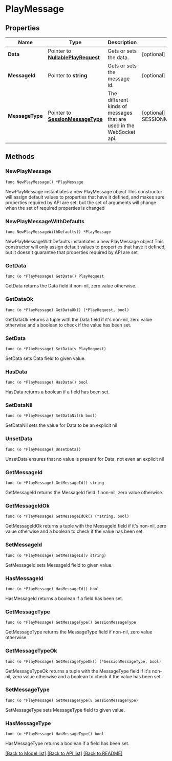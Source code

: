 # PlayMessage

## Properties

Name | Type | Description | Notes
------------ | ------------- | ------------- | -------------
**Data** | Pointer to [**NullablePlayRequest**](PlayRequest.md) | Gets or sets the data. | [optional] 
**MessageId** | Pointer to **string** | Gets or sets the message id. | [optional] 
**MessageType** | Pointer to [**SessionMessageType**](SessionMessageType.md) | The different kinds of messages that are used in the WebSocket api. | [optional] [readonly] [default to SESSIONMESSAGETYPE_PLAY]

## Methods

### NewPlayMessage

`func NewPlayMessage() *PlayMessage`

NewPlayMessage instantiates a new PlayMessage object
This constructor will assign default values to properties that have it defined,
and makes sure properties required by API are set, but the set of arguments
will change when the set of required properties is changed

### NewPlayMessageWithDefaults

`func NewPlayMessageWithDefaults() *PlayMessage`

NewPlayMessageWithDefaults instantiates a new PlayMessage object
This constructor will only assign default values to properties that have it defined,
but it doesn't guarantee that properties required by API are set

### GetData

`func (o *PlayMessage) GetData() PlayRequest`

GetData returns the Data field if non-nil, zero value otherwise.

### GetDataOk

`func (o *PlayMessage) GetDataOk() (*PlayRequest, bool)`

GetDataOk returns a tuple with the Data field if it's non-nil, zero value otherwise
and a boolean to check if the value has been set.

### SetData

`func (o *PlayMessage) SetData(v PlayRequest)`

SetData sets Data field to given value.

### HasData

`func (o *PlayMessage) HasData() bool`

HasData returns a boolean if a field has been set.

### SetDataNil

`func (o *PlayMessage) SetDataNil(b bool)`

 SetDataNil sets the value for Data to be an explicit nil

### UnsetData
`func (o *PlayMessage) UnsetData()`

UnsetData ensures that no value is present for Data, not even an explicit nil
### GetMessageId

`func (o *PlayMessage) GetMessageId() string`

GetMessageId returns the MessageId field if non-nil, zero value otherwise.

### GetMessageIdOk

`func (o *PlayMessage) GetMessageIdOk() (*string, bool)`

GetMessageIdOk returns a tuple with the MessageId field if it's non-nil, zero value otherwise
and a boolean to check if the value has been set.

### SetMessageId

`func (o *PlayMessage) SetMessageId(v string)`

SetMessageId sets MessageId field to given value.

### HasMessageId

`func (o *PlayMessage) HasMessageId() bool`

HasMessageId returns a boolean if a field has been set.

### GetMessageType

`func (o *PlayMessage) GetMessageType() SessionMessageType`

GetMessageType returns the MessageType field if non-nil, zero value otherwise.

### GetMessageTypeOk

`func (o *PlayMessage) GetMessageTypeOk() (*SessionMessageType, bool)`

GetMessageTypeOk returns a tuple with the MessageType field if it's non-nil, zero value otherwise
and a boolean to check if the value has been set.

### SetMessageType

`func (o *PlayMessage) SetMessageType(v SessionMessageType)`

SetMessageType sets MessageType field to given value.

### HasMessageType

`func (o *PlayMessage) HasMessageType() bool`

HasMessageType returns a boolean if a field has been set.


[[Back to Model list]](../README.md#documentation-for-models) [[Back to API list]](../README.md#documentation-for-api-endpoints) [[Back to README]](../README.md)



